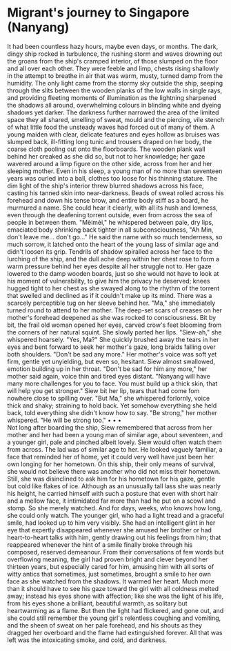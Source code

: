 # Migrant's journey to Singapore (Nanyang) 
 It had been countless hazy hours, maybe even days, or months. The dark, dingy ship rocked in turbulence, the rushing storm and waves drowning out the groans from the ship's cramped interior, of those slumped on the floor and all over each other. They were feeble and limp, chests rising shallowly in the attempt to breathe in air that was warm, musty, turned damp from the humidity. The only light came from the stormy sky outside the ship, seeping through the slits between the wooden planks of the low walls in single rays, and providing fleeting moments of illumination as the lightning sharpened the shadows all around, overwhelming colours in blinding white and dyeing shadows yet darker. The darkness further narrowed the area of the limited space they all shared, smelling of sweat, mould and the piercing, vile stench of what little food the unsteady waves had forced out of many of them. 
 A young maiden with clear, delicate features and eyes hollow as bruises was slumped back, ill-fitting long tunic and trousers draped on her body, the coarse cloth pooling out onto the floorboards. The wooden plank wall behind her creaked as she did so, but not to her knowledge; her gaze wavered around a limp figure on the other side, across from her and her sleeping mother. 
 Even in his sleep, a young man of no more than seventeen years was curled into a ball, clothes too loose for his thinning stature. The dim light of the ship's interior threw blurred shadows across his face, casting his tanned skin into near-darkness. Beads of sweat rolled across his forehead and down his tense brow, and entire body stiff as a board, he murmured a name. She could hear it clearly, with all its hush and lowness, even through the deafening torrent outside, even from across the sea of people in between them. 
 "Mèimèi," he whispered between pale, dry lips, emaciated body shrinking back tighter in all subconsciousness, "Ah Min, don't leave me... don't go..." 
 He said the name with so much tenderness, so much sorrow, it latched onto the heart of the young lass of similar age and didn't loosen its grip. Tendrils of shadow spiralled across her face to the lurching of the ship, and the dull ache deep within her chest rose to form a warm pressure behind her eyes despite all her struggle not to. Her gaze lowered to the damp wooden boards, just so she would not have to look at his moment of vulnerability, to give him the privacy he deserved; knees hugged tight to her chest as she swayed along to the rhythm of the torrent that swelled and declined as if it couldn't make up its mind. 
 There was a scarcely perceptible tug on her sleeve behind her. "Ma," she immediately turned round to attend to her mother. The deep-set scars of creases on her mother's forehead deepened as she was rocked to consciousness. Bit by bit, the frail old woman opened her eyes, carved crow's feet blooming from the corners of her natural squint. She slowly parted her lips. "Siew-ah," she whispered hoarsely. 
 "Yes, Ma?" She quickly brushed away the tears in her eyes and bent forward to seek her mother's gaze, long braids falling over both shoulders. 
 "Don't be sad any more." 
 Her mother's voice was soft yet firm, gentle yet unyielding, but even so, hesitant. Siew almost swallowed, emotion building up in her throat. 
 "Don't be sad for him any more," her mother said again, voice thin and tired eyes distant. "Nanyang will have many more challenges for you to face. You must build up a thick skin, that will help you get stronger." 
 Siew bit her lip, tears that had come fom nowhere close to spilling over. "But Ma," she whispered forlornly, voice thick and shaky; straining to hold back. Yet somehow everything she held back, told everything she didn't know how to say. 
 "Be strong," her mother whispered. "He will be strong too." 
  •  •  •  
  Not long after boarding the ship, Siew remembered that across from her mother and her had been a young man of similar age, about seventeen, and a younger girl, pale and pinched albeit lovely. Siew would often watch them from across. 
  The lad was of similar age to her. He looked vaguely familiar, a face that reminded her of home, yet it could very well have just been her own longing for her hometown. On this ship, their only means of survival, she would not believe there was another who did not miss their hometown. 
 Still, she was disinclined to ask him for his hometown for his gaze, gentle but cold like flakes of ice. Although as an unusually tall lass she was nearly his height, he carried himself with such a posture that even with short hair and a mellow face, it intimidated far more than had he put on a scowl and stomp. 
 So she merely watched. And for days, weeks, who knows how long, she could only watch. 
 The younger girl, who had a light tread and a graceful smile, had looked up to him very visibly. She had an intelligent glint in her eye that expertly disappeared whenever she amused her brother or had heart-to-heart talks with him, gently drawing out his feelings from him; that reappeared whenever the hint of a smile finally broke through his composed, reserved demeanour. From their conversations of few words but overflowing meaning, the girl had proven bright and clever beyond her thirteen years, but especially cared for him, amusing him with all sorts of witty antics that sometimes, just sometimes, brought a smile to her own face as she watched from the shadows. 
 It warmed her heart. Much more than it should have to see his gaze toward the girl with all coldness melted away; instead his eyes shone with affection; like she was the light of his life, from his eyes shone a brilliant, beautiful warmth, as solitary but heartwarming as a flame. 
 But then the light had flickered, and gone out, and she could still remember the young girl's relentless coughing and vomiting, and the sheen of sweat on her pale forehead, and his shouts as they dragged her overboard and the flame had extinguished forever. All that was left was the intoxicating smoke, and cold, and darkness. 
